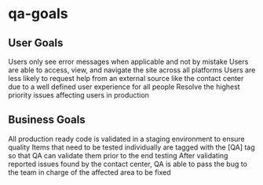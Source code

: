 # qa-goals

## User Goals

Users only see error messages when applicable and not by mistake Users are able to access, view, and navigate the site across all platforms Users are less likely to request help from an external source like the contact center due to a well defined user experience for all people Resolve the highest priority issues affecting users in production

## Business Goals

All production ready code is validated in a staging environment to ensure quality Items that need to be tested individually are tagged with the \[QA\] tag so that QA can validate them prior to the end testing After validating reported issues found by the contact center, QA is able to pass the bug to the team in charge of the affected area to be fixed

